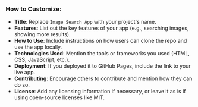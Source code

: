 
### How to Customize:
- **Title**: Replace `Image Search App` with your project's name.
- **Features**: List out the key features of your app (e.g., searching images, showing more results).
- **How to Use**: Include instructions on how users can clone the repo and use the app locally.
- **Technologies Used**: Mention the tools or frameworks you used (HTML, CSS, JavaScript, etc.).
- **Deployment**: If you deployed it to GitHub Pages, include the link to your live app.
- **Contributing**: Encourage others to contribute and mention how they can do so.
- **License**: Add any licensing information if necessary, or leave it as is if using open-source licenses like MIT.

